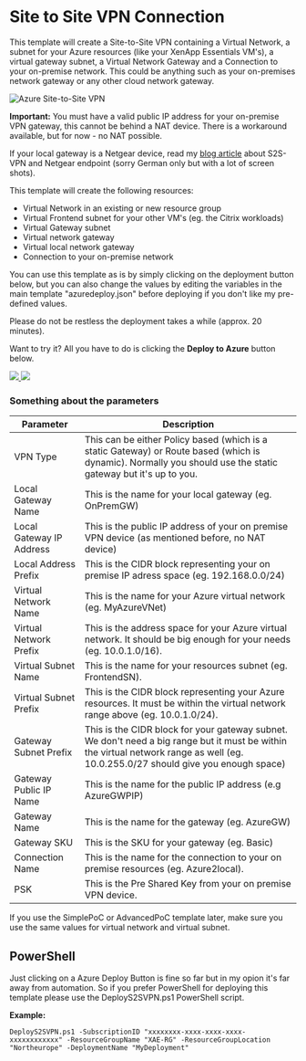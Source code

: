 # Site to Site VPN Connection
This template will create a Site-to-Site VPN containing a Virtual Network, a subnet for your Azure resources (like your XenApp Essentials VM's), a virtual gateway subnet, a Virtual Network Gateway and a Connection to your on-premise network. This could be anything such as your on-premises network gateway or any other cloud network gateway.

![Azure Site-to-Site VPN](http://thomas-krampe.com/wp-content/uploads/2017/11/Azure_Site2Site_VPN.png)

**Important:** You must have a valid public IP address for your on-premise VPN gateway, this cannot be behind a NAT device. There is a workaround available, but for now - no NAT possible. 

If your local gateway is a Netgear device, read my [blog article](http://thomas-krampe.com/2017/11/netgear-fvs336gv3-und-azure-site-to-site-vpn/) about S2S-VPN and Netgear endpoint (sorry German only but with a lot of screen shots).

This template will create the following resources:

- Virtual Network in an existing or new resource group
- Virtual Frontend subnet for your other VM's (eg. the Citrix workloads)
- Virtual Gateway subnet
- Virtual network gateway
- Virtual local network gateway
- Connection to your on-premise network

You can use this template as is by simply clicking on the deployment button below, but you can also change the values by editing the variables in the main template "azuredeploy.json" before deploying if you don't like my pre-defined values.

Please do not be restless the deployment takes a while (approx. 20 minutes).

Want to try it? All you have to do is clicking the **Deploy to Azure** button below.

<a href="https://portal.azure.com/#create/Microsoft.Template/uri/https%3A%2F%2Fraw.githubusercontent.com%2Fthomaskrampe%2FCitrixCloud%2Fmaster%2FXenApp%20Essentials%2FARM-Templates%2FS2S-VPN%2Fazuredeploy.json" target="_blank">
    <img src="http://azuredeploy.net/deploybutton.png"/>
</a>
<a href="http://armviz.io/#/?load=https%3A%2F%2Fraw.githubusercontent.com%2Fthomaskrampe%2FCitrixCloud%2Fmaster%2FXenApp%20Essentials%2FARM-Templates%2FS2S-VPN%2Fazuredeploy.json" target="_blank">
    <img src="http://armviz.io/visualizebutton.png"/>
</a>

### Something about the parameters

| Parameter                | Description                                                                                                                                                                        |
| ------------------------ | ---------------------------------------------------------------------------------------------------------------------------------------------------------------------------------- |
| VPN Type                 | This can be either Policy based (which is a static Gateway) or Route based (which is dynamic). Normally you should use the static gateway but it's up to you.                      |
| Local Gateway Name       | This is the name for your local gateway (eg. OnPremGW)                                                                                                                             |
| Local Gateway IP Address | This is the public IP address of your on premise VPN device (as mentioned before, no NAT device)                                                                                   |
| Local Address Prefix     | This is the CIDR block representing your on premise IP adress space (eg. 192.168.0.0/24)                                                                                           |
| Virtual Network Name     | This is the name for your Azure virtual network (eg. MyAzureVNet)                                                                                                                  |
| Virtual Network Prefix   | This is the address space for your Azure virtual network. It should be big enough for your needs (eg. 10.0.1.0/16).                                                                |
| Virtual Subnet Name      | This is the name for your resources subnet (eg. FrontendSN).                                                                                                                       |
| Virtual Subnet Prefix    | This is the CIDR block representing your Azure resources. It must be within the virtual network range above (eg. 10.0.1.0/24).                                                     |
| Gateway Subnet Prefix    | This is the CIDR block for your gateway subnet. We don't need a big range but it must be within the virtual network range as well (eg. 10.0.255.0/27 should give you enough space) |
| Gateway Public IP Name   | This is the name for the public IP address (e.g AzureGWPIP)                                                                                                                        |
| Gateway Name             | This is the name for the gateway (eg. AzureGW)                                                                                                                                     |
| Gateway SKU              | This is the SKU for your gateway (eg. Basic)                                                                                                                                       |
| Connection Name          | This is the name for the connection to your on premise resources (eg. Azure2local).                                                                                                |
| PSK                      | This is the Pre Shared Key from your on premise VPN device.                                                                                                                        |

If you use the SimplePoC or AdvancedPoC template later, make sure you use the same values for virtual network and virtual subnet.

## PowerShell
Just clicking on a Azure Deploy Button is fine so far but in my opion it's far away from automation. So if you prefer PowerShell for deploying this template please use the DeployS2SVPN.ps1 PowerShell script.

**Example:**

```
DeployS2SVPN.ps1 -SubscriptionID "xxxxxxxx-xxxx-xxxx-xxxx-xxxxxxxxxxxx" -ResourceGroupName "XAE-RG" -ResourceGroupLocation "Northeurope" -DeploymentName "MyDeployment"
```
